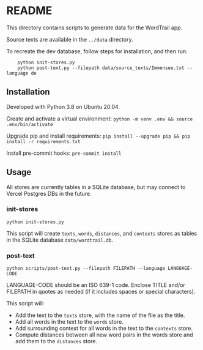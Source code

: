 # README

This directory contains scripts to generate data for the WordTrail app.

Source texts are available in the `../data` directory.

To recreate the dev database, follow steps for installation, and then run:
```[bash]
    python init-stores.py
    python post-text.py --filepath data/source_texts/Immensee.txt --language de
```

## Installation

Developed with Python 3.8 on Ubuntu 20.04.

Create and activate a virtual environment: `python -m venv .env && source .env/bin/activate`

Upgrade pip and install requirements: `pip install --upgrade pip && pip install -r requirements.txt`

Install pre-commit hooks: `pre-commit install`

## Usage

All stores are currently tables in a SQLite database, but may connect to Vercel Postgres DBs in the future.

### init-stores

```[bash]
python init-stores.py
```

This script will create `texts`, `words`, `distances`, and `contexts` stores as tables in the SQLite database `data/wordtrail.db`.

### post-text

```[bash]
python scripts/post-text.py --filepath FILEPATH --language LANGUAGE-CODE
```

LANGUAGE-CODE should be an ISO 639-1 code. Enclose TITLE and/or FILEPATH in quotes as needed (if it includes spaces or special characters).

This script will:
- Add the text to the `texts` store, with the name of the file as the title.
- Add all words in the text to the `words` store.
- Add surrounding context for all words in the text to the `contexts` store.
- Compute distances between all new word pairs in the words store and add them to the `distances` store.
